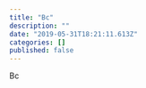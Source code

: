 ```yaml
---
title: "Bc"
description: ""
date: "2019-05-31T18:21:11.613Z"
categories: []
published: false
---
```


Bc